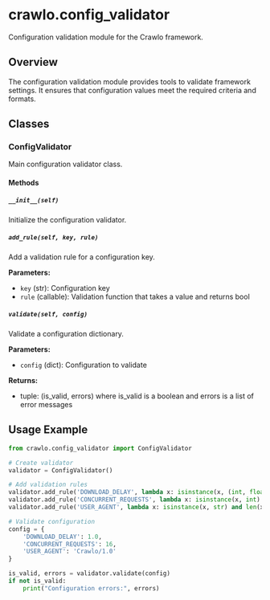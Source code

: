 # crawlo.config_validator

Configuration validation module for the Crawlo framework.

## Overview

The configuration validation module provides tools to validate framework settings. It ensures that configuration values meet the required criteria and formats.

## Classes

### ConfigValidator

Main configuration validator class.

#### Methods

##### `__init__(self)`

Initialize the configuration validator.

##### `add_rule(self, key, rule)`

Add a validation rule for a configuration key.

**Parameters:**
- `key` (str): Configuration key
- `rule` (callable): Validation function that takes a value and returns bool

##### `validate(self, config)`

Validate a configuration dictionary.

**Parameters:**
- `config` (dict): Configuration to validate

**Returns:**
- tuple: (is_valid, errors) where is_valid is a boolean and errors is a list of error messages

## Usage Example

```python
from crawlo.config_validator import ConfigValidator

# Create validator
validator = ConfigValidator()

# Add validation rules
validator.add_rule('DOWNLOAD_DELAY', lambda x: isinstance(x, (int, float)) and x >= 0)
validator.add_rule('CONCURRENT_REQUESTS', lambda x: isinstance(x, int) and x > 0)
validator.add_rule('USER_AGENT', lambda x: isinstance(x, str) and len(x) > 0)

# Validate configuration
config = {
    'DOWNLOAD_DELAY': 1.0,
    'CONCURRENT_REQUESTS': 16,
    'USER_AGENT': 'Crawlo/1.0'
}

is_valid, errors = validator.validate(config)
if not is_valid:
    print("Configuration errors:", errors)
```